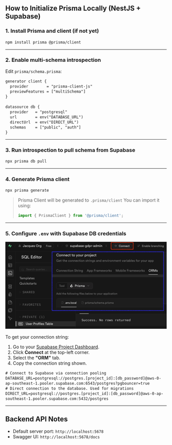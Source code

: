 ## How to Initialize Prisma Locally (NestJS + Supabase)

### 1. Install Prisma and client (if not yet)

```bash
npm install prisma @prisma/client
```

---

### 2. Enable multi-schema introspection

Edit `prisma/schema.prisma`:

```prisma
generator client {
  provider        = "prisma-client-js"
  previewFeatures = ["multiSchema"]
}

datasource db {
  provider   = "postgresql"
  url        = env("DATABASE_URL")
  directUrl  = env("DIRECT_URL")
  schemas    = ["public", "auth"]
}
```

---

### 3. Run introspection to pull schema from Supabase

```bash
npx prisma db pull
```

---

### 4. Generate Prisma client

```bash
npx prisma generate
```

> Prisma Client will be generated to `.prisma/client`
> You can import it using:
>
> ```ts
> import { PrismaClient } from '@prisma/client';
> ```

---

### 5. Configure `.env` with Supabase DB credentials
![Supabase Connection Example](/docs/images/supabase-prisma-connect.png)

To get your connection string:

1. Go to your [Supabase Project Dashboard](https://supabase.com/dashboard).
2. Click **Connect** at the top-left corner.
3. Select the **"ORM"** tab.
4. Copy the connection string shown.
```env
# Connect to Supabase via connection pooling
DATABASE_URL=postgresql://postgres.[project_id]:[db_password]@aws-0-ap-southeast-1.pooler.supabase.com:6543/postgres?pgbouncer=true
# Direct connection to the database. Used for migrations
DIRECT_URL=postgresql://postgres.[project_id]:[db_password]@aws-0-ap-southeast-1.pooler.supabase.com:5432/postgres
```

---

## Backend API Notes

- Default server port: `http://localhost:5678`
- Swagger UI: `http://localhost:5678/docs`

